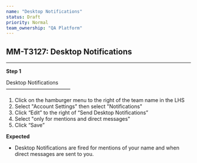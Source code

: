 ```yaml
---
name: "Desktop Notifications"
status: Draft
priority: Normal
team_ownership: "QA Platform"
---
```


## MM-T3127: Desktop Notifications

---

**Step 1**

Desktop Notifications\
–––––––––––––––––––––––––

1. Click on the hamburger menu to the right of the team name in the LHS
2. Select "Account Settings" then select "Notifications"
3. Click “Edit” to the right of “Send Desktop Notifications”
4. Select "only for mentions and direct messages"
5. Click “Save”

**Expected**

- Desktop Notifications are fired for mentions of your name and when direct messages are sent to you.
